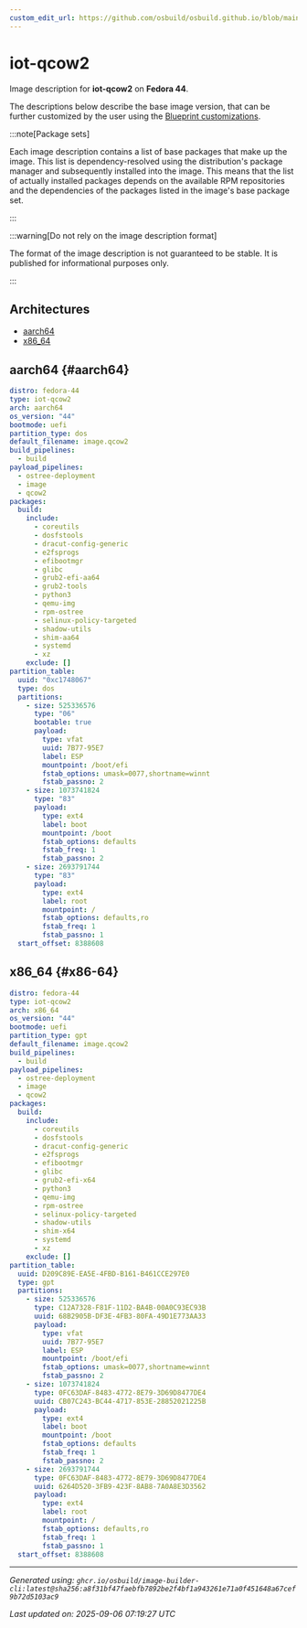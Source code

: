 ```yaml
---
custom_edit_url: https://github.com/osbuild/osbuild.github.io/blob/main/scripts/pull_image_descriptions.py
---
```


# iot-qcow2

<!--
[//]: # ( DO NOT MODIFY THIS FILE! )
[//]: # ( This content is generated by `scripts/pull_image_descriptions.py` )
[//]: # ( Generated on: 2025-09-06 07:19:27 UTC )
-->

Image description for **iot-qcow2** on **Fedora 44**.

The descriptions below describe the base image version, that can be further customized by the user using the [Blueprint customizations](../../01-blueprint-reference.md).

:::note[Package sets]

Each image description contains a list of base packages that make up the image. This list is dependency-resolved using the distribution's package manager and subsequently installed into the image. This means that the list of actually installed packages depends on the available RPM repositories and the dependencies of the packages listed in the image's base package set.

:::

:::warning[Do not rely on the image description format]

The format of the image description is not guaranteed to be stable. It is published for informational purposes only.

:::

## Architectures

- [aarch64](#aarch64)
- [x86_64](#x86-64)

## aarch64 {#aarch64}

```yaml
distro: fedora-44
type: iot-qcow2
arch: aarch64
os_version: "44"
bootmode: uefi
partition_type: dos
default_filename: image.qcow2
build_pipelines:
  - build
payload_pipelines:
  - ostree-deployment
  - image
  - qcow2
packages:
  build:
    include:
      - coreutils
      - dosfstools
      - dracut-config-generic
      - e2fsprogs
      - efibootmgr
      - glibc
      - grub2-efi-aa64
      - grub2-tools
      - python3
      - qemu-img
      - rpm-ostree
      - selinux-policy-targeted
      - shadow-utils
      - shim-aa64
      - systemd
      - xz
    exclude: []
partition_table:
  uuid: "0xc1748067"
  type: dos
  partitions:
    - size: 525336576
      type: "06"
      bootable: true
      payload:
        type: vfat
        uuid: 7B77-95E7
        label: ESP
        mountpoint: /boot/efi
        fstab_options: umask=0077,shortname=winnt
        fstab_passno: 2
    - size: 1073741824
      type: "83"
      payload:
        type: ext4
        label: boot
        mountpoint: /boot
        fstab_options: defaults
        fstab_freq: 1
        fstab_passno: 2
    - size: 2693791744
      type: "83"
      payload:
        type: ext4
        label: root
        mountpoint: /
        fstab_options: defaults,ro
        fstab_freq: 1
        fstab_passno: 1
  start_offset: 8388608
```

## x86_64 {#x86-64}

```yaml
distro: fedora-44
type: iot-qcow2
arch: x86_64
os_version: "44"
bootmode: uefi
partition_type: gpt
default_filename: image.qcow2
build_pipelines:
  - build
payload_pipelines:
  - ostree-deployment
  - image
  - qcow2
packages:
  build:
    include:
      - coreutils
      - dosfstools
      - dracut-config-generic
      - e2fsprogs
      - efibootmgr
      - glibc
      - grub2-efi-x64
      - python3
      - qemu-img
      - rpm-ostree
      - selinux-policy-targeted
      - shadow-utils
      - shim-x64
      - systemd
      - xz
    exclude: []
partition_table:
  uuid: D209C89E-EA5E-4FBD-B161-B461CCE297E0
  type: gpt
  partitions:
    - size: 525336576
      type: C12A7328-F81F-11D2-BA4B-00A0C93EC93B
      uuid: 68B2905B-DF3E-4FB3-80FA-49D1E773AA33
      payload:
        type: vfat
        uuid: 7B77-95E7
        label: ESP
        mountpoint: /boot/efi
        fstab_options: umask=0077,shortname=winnt
        fstab_passno: 2
    - size: 1073741824
      type: 0FC63DAF-8483-4772-8E79-3D69D8477DE4
      uuid: CB07C243-BC44-4717-853E-28852021225B
      payload:
        type: ext4
        label: boot
        mountpoint: /boot
        fstab_options: defaults
        fstab_freq: 1
        fstab_passno: 2
    - size: 2693791744
      type: 0FC63DAF-8483-4772-8E79-3D69D8477DE4
      uuid: 6264D520-3FB9-423F-8AB8-7A0A8E3D3562
      payload:
        type: ext4
        label: root
        mountpoint: /
        fstab_options: defaults,ro
        fstab_freq: 1
        fstab_passno: 1
  start_offset: 8388608
```


---
*Generated using: `ghcr.io/osbuild/image-builder-cli:latest@sha256:a8f31bf47faebfb7892be2f4bf1a943261e71a0f451648a67cef9b72d5103ac9`*

*Last updated on: 2025-09-06 07:19:27 UTC*
